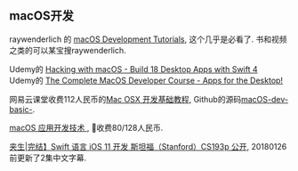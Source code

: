 ## macOS开发

raywenderlich 的 [macOS Development Tutorials](https://www.raywenderlich.com/category/macos), 这个几乎是必看了. 书和视频之类的可以某宝搜raywenderlich. 

Udemy的 [Hacking with macOS - Build 18 Desktop Apps with Swift 4](https://www.udemy.com/hacking-with-macos-and-swift4)  
Udemy的 [The Complete MacOS Developer Course - Apps for the Desktop!](https://www.udemy.com/macos-programming-for-ios-developers-mac-apps-os-x-cocoa/)  

网易云课堂收费112人民币的[Mac OSX 开发基础教程](http://study.163.com/course/introduction/1004170018.htm), Github的源码[macOS-dev-basic-](https://github.com/Alexiuce/macOS-dev-basic-).  

[ macOS 应用开发技术 ](http://www.macdev.io/), 收费80/128人民币.  

[夹生|完结】Swift 语言 iOS 11 开发 斯坦福（Stanford）CS193p 公开](https://www.bilibili.com/video/av16339375/?from=search&seid=13123352107711838698#page=1), 20180126前更新了2集中文字幕. 




